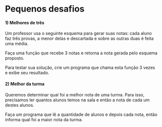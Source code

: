 # Pequenos desafios

#### 1) Melhores de três

Um professor usa o seguinte esquema para gerar suas notas: cada aluno faz três provas, a menor delas e descartada e sobre as outras duas é feita uma média.

Faça uma função que recebe 3 notas e retorna a nota gerada pelo esquema proposto.

Para testar sua solução, crie um programa que chama esta função 3 vezes e exibe seu resultado.

#### 2) Melhor da turma

Queremos determinar qual foi a melhor nota de uma turma. Para isso, precisamos ler quantos alunos temos na sala e então a nota de cada um destes alunos.

Faça um programa que lê a quantidade de alunos e depois cada nota, então informa qual foi a maior nota da turma.